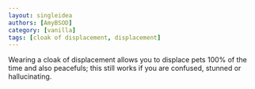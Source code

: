 ```yaml
---
layout: singleidea
authors: [AmyBSOD]
category: [vanilla]
tags: [cloak of displacement, displacement]
---
```

Wearing a cloak of displacement allows you to displace pets 100% of the time and also peacefuls; this still works if you are confused, stunned or hallucinating.
